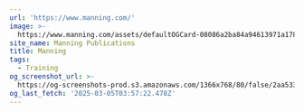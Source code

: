 ```yaml
---
url: 'https://www.manning.com/'
image: >-
  https://www.manning.com/assets/defaultOGCard-08086a2ba84a94613971a17812a34881.png
site_name: Manning Publications
title: Manning
tags:
  - Training
og_screenshot_url: >-
  https://og-screenshots-prod.s3.amazonaws.com/1366x768/80/false/2aa533919210ece76615183b3d5a7895ef92b2d007d1a2583a5d33bd7b35921c.jpeg
og_last_fetch: '2025-03-05T03:57:22.478Z'
---
```


